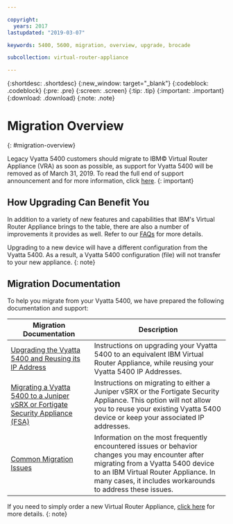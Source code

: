 ```yaml
---

copyright:
  years: 2017
lastupdated: "2019-03-07"

keywords: 5400, 5600, migration, overview, upgrade, brocade

subcollection: virtual-router-appliance

---
```


{:shortdesc: .shortdesc}
{:new_window: target="_blank"}
{:codeblock: .codeblock}
{:pre: .pre}
{:screen: .screen}
{:tip: .tip}
{:important: .important}
{:download: .download}
{:note: .note}

# Migration Overview
{: #migration-overview}

Legacy Vyatta 5400 customers should migrate to IBM© Virtual Router Appliance (VRA) as soon as possible, as support for Vyatta 5400 will be removed as of March 31, 2019. To read the full end of support announcement and for more information, click [here](/docs/infrastructure/virtual-router-appliance?topic=virtual-router-appliance-vyatta-5400-end-of-support-announcement).
{: important}

## How Upgrading Can Benefit You

In addition to a variety of new features and capabilities that IBM's Virtual Router Appliance brings to the table, there are also a number of improvements it provides as well. Refer to our [FAQs](/docs/infrastructure/virtual-router-appliance?topic=virtual-router-appliance-faqs-for-ibm-virtual-router-appliance#what-improvements-does-the-virtual-router-appliance-vyatta-5600-have-over-the-vyatta-5400-) for more details.

Upgrading to a new device will have a different configuration from the Vyatta 5400. As a result, a Vyatta 5400 configuration (file) will not transfer to your new appliance.
{: note}

## Migration Documentation

To help you migrate from your Vyatta 5400, we have prepared the following documentation and support:

| Migration Documentation | Description |
| ------------- | ------------- |
| [Upgrading the Vyatta 5400 and Reusing its IP Address](/docs/infrastructure/virtual-router-appliance?topic=virtual-router-appliance-upgrading-the-vyatta-5400-and-reusing-its-ip-addresses) | Instructions on upgrading your Vyatta 5400 to an equivalent IBM Virtual Router Appliance, while reusing your Vyatta 5400 IP Addresses. |
| [Migrating a Vyatta 5400 to a Juniper vSRX or Fortigate Security Appliance (FSA)](/docs/infrastructure/virtual-router-appliance?topic=virtual-router-appliance-migrating-a-vyatta-5400-to-a-juniper-vsrx-or-fortigate-security-appliance-fsa-10gbps) | Instructions on migrating to either a Juniper vSRX or the Fortigate Security Appliance. This option will not allow you to reuse your existing Vyatta 5400 device or keep your associated IP addresses. |
| [Common Migration Issues](/docs/infrastructure/virtual-router-appliance?topic=virtual-router-appliance-vyatta-5400-common-migration-issues)  | Information on the most frequently encountered issues or behavior changes you may encounter after migrating from a Vyatta 5400 device to an IBM Virtual Router Appliance. In many cases, it includes workarounds to address these issues. |

If you need to simply order a new Virtual Router Appliance, [click here](/docs/infrastructure/virtual-router-appliance?topic=virtual-router-appliance-getting-started-with-ibm-virtual-router-appliance) for more details.
{: note}
